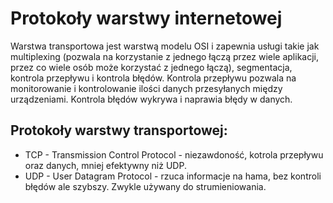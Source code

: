 # Protokoły warstwy internetowej
Warstwa transportowa jest warstwą modelu OSI i zapewnia usługi takie jak multiplexing (pozwala na korzystanie z jednego łączą przez wiele aplikacji, przez co wiele osób może korzystać z jednego łączą), segmentacja, kontrola przepływu i kontrola błędów. Kontrola przepływu pozwala na monitorowanie i kontrolowanie ilości danych przesyłanych między urządzeniami. Kontrola błędów wykrywa i naprawia błędy w danych.
## Protokoły warstwy transportowej:
- TCP - Transmission Control Protocol - niezawdoność, kotrola przepływu oraz danych, mniej efektywny niż UDP.
- UDP - User Datagram Protocol - rzuca informacje na hama, bez kontroli błędów ale szybszy. Zwykle używany do strumieniowania.
